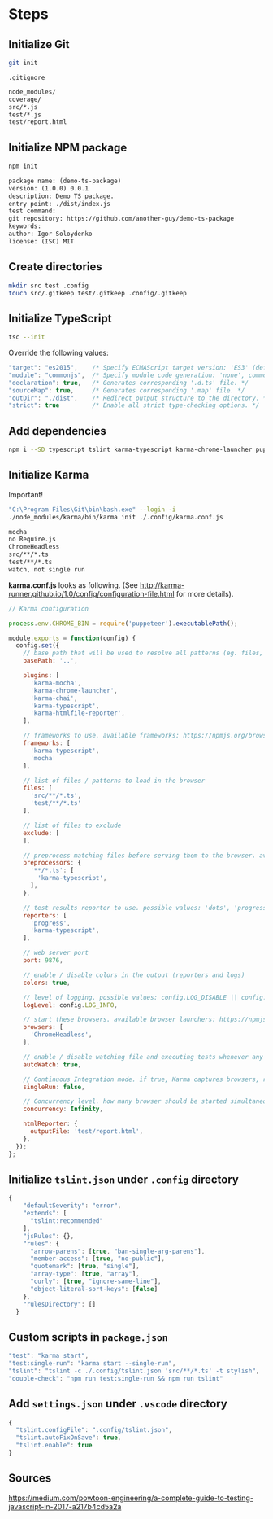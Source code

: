 # Steps

## Initialize Git

```bash
git init
```

`.gitignore`

```bash
node_modules/
coverage/
src/*.js
test/*.js
test/report.html
```

## Initialize NPM package

```bash
npm init
```

```txt
package name: (demo-ts-package)
version: (1.0.0) 0.0.1
description: Demo TS package.
entry point: ./dist/index.js
test command:
git repository: https://github.com/another-guy/demo-ts-package
keywords:
author: Igor Soloydenko
license: (ISC) MIT
```

## Create directories

```bash
mkdir src test .config
touch src/.gitkeep test/.gitkeep .config/.gitkeep
```

## Initialize TypeScript

```bash
tsc --init
```

Override the following values:

```js
"target": "es2015",    /* Specify ECMAScript target version: 'ES3' (default), 'ES5', 'ES2015', 'ES2016', 'ES2017', or 'ESNEXT'. */
"module": "commonjs",  /* Specify module code generation: 'none', commonjs', 'amd', 'system', 'umd', 'es2015', or 'ESNext'. */
"declaration": true,   /* Generates corresponding '.d.ts' file. */
"sourceMap": true,     /* Generates corresponding '.map' file. */
"outDir": "./dist",    /* Redirect output structure to the directory. */
"strict": true         /* Enable all strict type-checking options. */
```

## Add dependencies

```bash
npm i --SD typescript tslint karma-typescript karma-chrome-launcher puppeteer karma-htmlfile-reporter karma @types/mocha mocha karma-mocha @types/chai chai karma-chai
```

## Initialize Karma

Important!

```bash
"C:\Program Files\Git\bin\bash.exe" --login -i
./node_modules/karma/bin/karma init ./.config/karma.conf.js

mocha
no Require.js
ChromeHeadless
src/**/*.ts
test/**/*.ts
watch, not single run
```

**karma.conf.js** looks as following. (See http://karma-runner.github.io/1.0/config/configuration-file.html for more details).

```js
// Karma configuration

process.env.CHROME_BIN = require('puppeteer').executablePath();

module.exports = function(config) {
  config.set({
    // base path that will be used to resolve all patterns (eg. files, exclude)
    basePath: '..',

    plugins: [
      'karma-mocha',
      'karma-chrome-launcher',
      'karma-chai',
      'karma-typescript',
      'karma-htmlfile-reporter',
    ],

    // frameworks to use. available frameworks: https://npmjs.org/browse/keyword/karma-adapter
    frameworks: [
      'karma-typescript',
      'mocha'
    ],

    // list of files / patterns to load in the browser
    files: [
      'src/**/*.ts',
      'test/**/*.ts'
    ],

    // list of files to exclude
    exclude: [
    ],

    // preprocess matching files before serving them to the browser. available preprocessors: https://npmjs.org/browse/keyword/karma-preprocessor
    preprocessors: {
      '**/*.ts': [
        'karma-typescript',
      ],
    },

    // test results reporter to use. possible values: 'dots', 'progress'. available reporters: https://npmjs.org/browse/keyword/karma-reporter
    reporters: [
      'progress',
      'karma-typescript',
    ],

    // web server port
    port: 9876,

    // enable / disable colors in the output (reporters and logs)
    colors: true,

    // level of logging. possible values: config.LOG_DISABLE || config.LOG_ERROR || config.LOG_WARN || config.LOG_INFO || config.LOG_DEBUG
    logLevel: config.LOG_INFO,

    // start these browsers. available browser launchers: https://npmjs.org/browse/keyword/karma-launcher
    browsers: [
      'ChromeHeadless',
    ],

    // enable / disable watching file and executing tests whenever any file changes
    autoWatch: true,

    // Continuous Integration mode. if true, Karma captures browsers, runs the tests and exits
    singleRun: false,

    // Concurrency level. how many browser should be started simultaneous
    concurrency: Infinity,

    htmlReporter: {
      outputFile: 'test/report.html',
    },
  });
};
```

## Initialize `tslint.json` under `.config` directory

```js
{
    "defaultSeverity": "error",
    "extends": [
      "tslint:recommended"
    ],
    "jsRules": {},
    "rules": {
      "arrow-parens": [true, "ban-single-arg-parens"],
      "member-access": [true, "no-public"],
      "quotemark": [true, "single"],
      "array-type": [true, "array"],
      "curly": [true, "ignore-same-line"],
      "object-literal-sort-keys": [false]
    },
    "rulesDirectory": []
  }
```

## Custom scripts in `package.json`

```js
"test": "karma start",
"test:single-run": "karma start --single-run",
"tslint": "tslint -c ./.config/tslint.json 'src/**/*.ts' -t stylish",
"double-check": "npm run test:single-run && npm run tslint"
```

## Add `settings.json` under `.vscode` directory

```js
{
  "tslint.configFile": ".config/tslint.json",
  "tslint.autoFixOnSave": true,
  "tslint.enable": true
}
```

## Sources

https://medium.com/powtoon-engineering/a-complete-guide-to-testing-javascript-in-2017-a217b4cd5a2a
